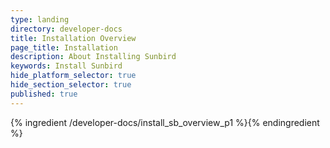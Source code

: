 ```yaml
---
type: landing
directory: developer-docs
title: Installation Overview
page_title: Installation
description: About Installing Sunbird
keywords: Install Sunbird
hide_platform_selector: true
hide_section_selector: true
published: true
---
```

{% ingredient /developer-docs/install_sb_overview_p1 %}{% endingredient %}
 

